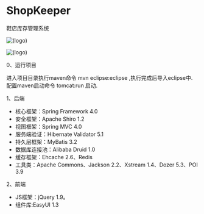 # ShopKeeper
鞋店库存管理系统

![(logo)](http://7u2o6d.com1.z0.glb.clouddn.com/Snip20151023_3.png)

![(logo)](http://7u2o6d.com1.z0.glb.clouddn.com/Snip20151023_4.png)

0、运行项目

进入项目目录执行maven命令 mvn eclipse:eclipse ,执行完成后导入eclipse中. 
配置maven启动命令 tomcat:run 启动.

1、后端

* 核心框架：Spring Framework 4.0
* 安全框架：Apache Shiro 1.2
* 视图框架：Spring MVC 4.0
* 服务端验证：Hibernate Validator 5.1
* 持久层框架：MyBatis 3.2
* 数据库连接池：Alibaba Druid 1.0
* 缓存框架：Ehcache 2.6、Redis
* 工具类：Apache Commons、Jackson 2.2、Xstream 1.4、Dozer 5.3、POI 3.9

2、前端

* JS框架：jQuery 1.9。
* 组件库:EasyUI 1.3

